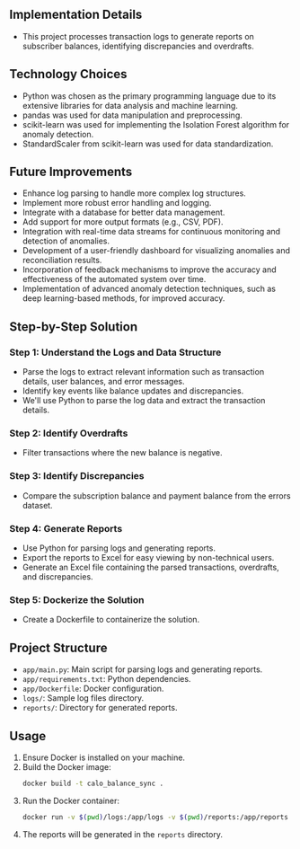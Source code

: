 ## Implementation Details
- This project processes transaction logs to generate reports on subscriber balances, identifying discrepancies and overdrafts.

## Technology Choices
- Python was chosen as the primary programming language due to its extensive libraries for data analysis and machine learning.
- pandas was used for data manipulation and preprocessing.
- scikit-learn was used for implementing the Isolation Forest algorithm for anomaly detection.
- StandardScaler from scikit-learn was used for data standardization.

## Future Improvements
- Enhance log parsing to handle more complex log structures.
- Implement more robust error handling and logging.
- Integrate with a database for better data management.
- Add support for more output formats (e.g., CSV, PDF).
- Integration with real-time data streams for continuous monitoring and detection of anomalies.
- Development of a user-friendly dashboard for visualizing anomalies and reconciliation results.
- Incorporation of feedback mechanisms to improve the accuracy and effectiveness of the automated system over time.
- Implementation of advanced anomaly detection techniques, such as deep learning-based methods, for improved accuracy.

## Step-by-Step Solution

### Step 1: Understand the Logs and Data Structure
- Parse the logs to extract relevant information such as transaction details, user balances, and error messages.
- Identify key events like balance updates and discrepancies.
- We'll use Python to parse the log data and extract the transaction details.

### Step 2: Identify Overdrafts

- Filter transactions where the new balance is negative.

### Step 3: Identify Discrepancies

- Compare the subscription balance and payment balance from the errors dataset.

### Step 4: Generate Reports
- Use Python for parsing logs and generating reports.
- Export the reports to Excel for easy viewing by non-technical users.
- Generate an Excel file containing the parsed transactions, overdrafts, and discrepancies.

### Step 5: Dockerize the Solution

- Create a Dockerfile to containerize the solution.
  
## Project Structure

- `app/main.py`: Main script for parsing logs and generating reports.
- `app/requirements.txt`: Python dependencies.
- `app/Dockerfile`: Docker configuration.
- `logs/`: Sample log files directory.
- `reports/`: Directory for generated reports.

## Usage

1. Ensure Docker is installed on your machine.
2. Build the Docker image:
   ```sh
   docker build -t calo_balance_sync .
   ```
3. Run the Docker container:
   ```sh
   docker run -v $(pwd)/logs:/app/logs -v $(pwd)/reports:/app/reports calo_balance_sync
   ```
4. The reports will be generated in the `reports` directory.


